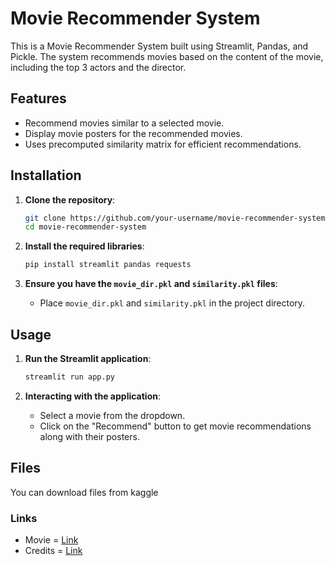 # Movie Recommender System

This is a Movie Recommender System built using Streamlit, Pandas, and Pickle. The system recommends movies based on the content of the movie, including the top 3 actors and the director.

## Features

- Recommend movies similar to a selected movie.
- Display movie posters for the recommended movies.
- Uses precomputed similarity matrix for efficient recommendations.

## Installation

1. **Clone the repository**:
    ```bash
    git clone https://github.com/your-username/movie-recommender-system.git
    cd movie-recommender-system
    ```

2. **Install the required libraries**:
    ```bash
    pip install streamlit pandas requests
    ```

3. **Ensure you have the `movie_dir.pkl` and `similarity.pkl` files**:
    - Place `movie_dir.pkl` and `similarity.pkl` in the project directory.

## Usage

1. **Run the Streamlit application**:
    ```bash
    streamlit run app.py
    ```

2. **Interacting with the application**:
    - Select a movie from the dropdown.
    - Click on the "Recommend" button to get movie recommendations along with their posters.

## Files
You can download files from kaggle
### Links
- Movie = [Link](https://www.kaggle.com/code/erikbruin/movie-recommendation-systems-for-tmdb/input?select=tmdb_5000_movies.csv) 
- Credits = [Link](https://www.kaggle.com/code/erikbruin/movie-recommendation-systems-for-tmdb/input?select=tmdb_5000_credits.csv)

